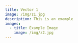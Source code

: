```yaml
---
title: Vector 1
image: /img/z1.jpg
description: This is an example
images:
  - title: Example Image
    image: /img/z2.jpg
---
```


